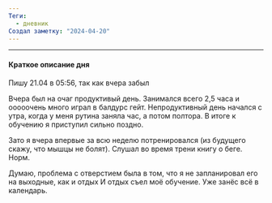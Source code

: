 ```yaml
---
Теги:
  - дневник
Создал заметку: "2024-04-20"
---
```

---
#### Краткое описание дня

Пишу 21.04 в 05:56, так как вчера забыл

Вчера был на очаг продуктивый день. Занимался всего 2,5 часа и ооооочень много играл в балдурс гейт. Непродуктивный день начался с утра, когда у меня рутина заняла час, а потом полтора. В итоге к обучению я приступил сильно поздно.

Зато я вчера впервые за всю неделю потренировался (из будущего скажу, что мышцы не болят). Слушал во время трени книгу о беге. Норм.

Думаю, проблема с отверстием была в том, что я не запланировал его на выходные, как и отдых 
И отдых съел моё обучение. Уже занёс всё в календарь.


